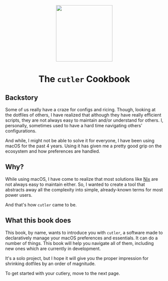 
<div align="center">

<img src="https://raw.githubusercontent.com/hitblast/cutler/main/assets/logo.png" width="180px">

# The <code>cutler</code> Cookbook

</div>

## Backstory

Some of us really have a craze for configs and ricing. Though, looking at the dotfiles of others, I have realized that although they have really efficient scripts, they are not always easy to maintain and/or understand for others. I, personally, sometimes used to have a hard time navigating others' configurations.

And while, I might not be able to solve it for everyone, I have been using macOS for the past 4 years. Using it has given me a pretty good grip on the ecosystem and how preferences are handled.

## Why?

While using macOS, I have come to realize that most solutions like [Nix](https://nixos.org/) are not always easy to maintain either. So, I wanted to create a tool that abstracts away all the complexity into simple, already-known terms for most power users.

And that's how <code>cutler</code> came to be.

## What this book does

This book, by name, wants to introduce you with <code>cutler</code>, a software made to declaratively manage your macOS preferences and essentials. It can do a number of things. This book will help you navigate all of them, including new ones which are currently in development.

It's a solo project, but I hope it will give you the proper impression for shrinking dotfiles by an order of magnitude.

To get started with your cutlery, move to the next page.
